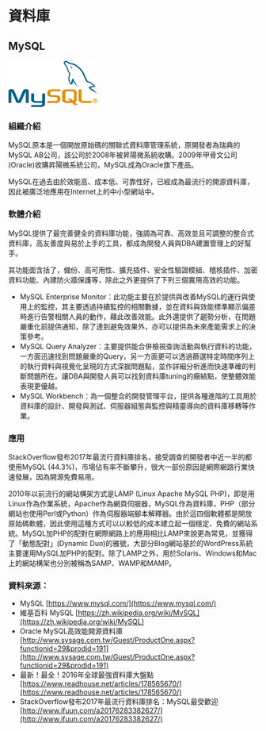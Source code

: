 # **資料庫**

## **MySQL**

![](/assets/MySQL..png)

### 組織介紹

MySQL原本是一個開放原始碼的關聯式資料庫管理系統，原開發者為瑞典的MySQL AB公司，該公司於2008年被昇陽微系統收購。2009年甲骨文公司\(Oracle\)收購昇陽微系統公司，MySQL成為Oracle旗下產品。

MySQL在過去由於效能高、成本低、可靠性好，已經成為最流行的開源資料庫，因此被廣泛地應用在Internet上的中小型網站中。

### 軟體介紹

MySQL提供了最完善健全的資料庫功能，強調為可靠、高效並且可調整的整合式資料庫，高友善度與易於上手的工具，都成為開發人員與DBA建置管理上的好幫手。

其功能面含括了，備份、高可用性、擴充插件、安全性驗證模組、稽核插件、加密資料功能、內建防火牆保護等，除此之外更提供了下列三個實用高效的功能。

* MySQL Enterprise Monitor：此功能主要在於提供與改善MySQL的運行與使用上的監控，其主要透過持續監控的相關數據，並在資料與效能標準顯示偏差時進行告警相關人員的動作，藉此改善效能。此外還提供了趨勢分析，在問題嚴重化前提供通知，除了達到避免效果外，亦可以提供為未來產能需求上的決策參考。
* MySQL Query Analyzer：主要提供能合併檢視查詢活動與執行資料的功能，一方面迅速找到問題嚴重的Query，另一方面更可以透過篩選特定時間序列上的執行資料與視覺化呈現的方式深掘問題點，並作詳細分析進而快速準確的判斷問題所在。讓DBA與開發人員可以找到資料庫tuning的癥結點，使整體效能表現更優越。
* MySQL Workbench：為一個整合的開發管理平台，提供各種進階的工具用於資料庫的設計、開發與測試、伺服器組態與監控與精靈導向的資料庫移轉等作業。

### 應用

StackOverflow發布2017年最流行資料庫排名，接受調查的開發者中近一半的都使用MySQL \(44.3%\)，市場佔有率不斷攀升，很大一部份原因是網際網路行業快速發展，因為開源免費易用。

2010年以前流行的網站構架方式是LAMP \(Linux Apache MySQL PHP\)，即是用Linux作為作業系統，Apache作為網頁伺服器，MySQL作為資料庫，PHP（部分網站也使用Perl或Python）作為伺服器端腳本解釋器。由於這四個軟體都是開放原始碼軟體，因此使用這種方式可以以較低的成本建立起一個穩定、免費的網站系統。MySQL加PHP的配對在網際網路上的應用相比LAMP來說更為常見，並獲得了「動態配對」\(Dynamic Duo\)的雅號，大部分Blog網站基於的WordPress系統主要運用MySQL加PHP的配對。除了LAMP之外，用於Solaris、Windows和Mac上的網站構架也分別被稱為SAMP、WAMP和MAMP。

### 資料來源：

* MySQL [https://www.mysql.com/](https://www.mysql.com/)
* 維基百科 MySQL [https://zh.wikipedia.org/wiki/MySQL](https://zh.wikipedia.org/wiki/MySQL)
* Oracle MySQL高效能開源資料庫 [http://www.sysage.com.tw/Guest/ProductOne.aspx?functionid=29&prodid=191](http://www.sysage.com.tw/Guest/ProductOne.aspx?functionid=29&prodid=191)
* 最新！最全！2016年全球最強資料庫大盤點 [https://www.readhouse.net/articles/178565670/](https://www.readhouse.net/articles/178565670/)
* StackOverflow發布2017年最流行資料庫排名：MySQL最受歡迎 [http://www.ifuun.com/a20176283382627/](http://www.ifuun.com/a20176283382627/)



